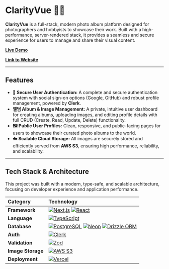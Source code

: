 # ClarityVue 📸✨

**ClarityVue** is a full-stack, modern photo album platform designed for photographers and hobbyists to showcase their work. Built with a high-performance, server-rendered stack, it provides a seamless and secure experience for users to manage and share their visual content.

**[Live Demo](https://your-live-demo-url.com)**

**[Link to Website](https://www.clarityvue.com)**

---

## Features

- **👤 Secure User Authentication:** A complete and secure authentication system with social sign-on options (Google, GitHub) and robust profile management, powered by **Clerk**.
- **앨범 Album & Image Management:** A private, intuitive user dashboard for creating albums, uploading images, and editing profile details with full CRUD (Create, Read, Update, Delete) functionality.
- **🖼️ Public User Profiles:** Clean, responsive, and public-facing pages for users to showcase their curated photo albums to the world.
- **☁️ Scalable Cloud Storage:** All images are securely stored and efficiently served from **AWS S3**, ensuring high performance, reliability, and scalability.

---

## Tech Stack & Architecture

This project was built with a modern, type-safe, and scalable architecture, focusing on developer experience and application performance.

| Category       | Technology                                                                                                                                                                                                                                                                                                                                                                                                             |
| :------------- | :--------------------------------------------------------------------------------------------------------------------------------------------------------------------------------------------------------------------------------------------------------------------------------------------------------------------------------------------------------------------------------------------------------------------- |
| **Framework**  | [![Next.js](https://img.shields.io/badge/Next.js-000000?style=for-the-badge&logo=next.js&logoColor=white)](https://nextjs.org/) [![React](https://img.shields.io/badge/React-20232A?style=for-the-badge&logo=react&logoColor=61DAFB)](https://reactjs.org/)                                                                                                                                                            |
| **Language**   | [![TypeScript](https://img.shields.io/badge/TypeScript-007ACC?style=for-the-badge&logo=typescript&logoColor=white)](https://www.typescriptlang.org/)                                                                                                                                                                                                                                                                   |
| **Database**   | [![PostgreSQL](https://img.shields.io/badge/PostgreSQL-316192?style=for-the-badge&logo=postgresql&logoColor=white)](https://www.postgresql.org/) [![Neon](https://img.shields.io/badge/Neon-00C7B1?style=for-the-badge&logo=neon&logoColor=white)](https://neon.tech/) [![Drizzle ORM](https://img.shields.io/badge/Drizzle%20ORM-C5F74F?style=for-the-badge&logo=drizzle&logoColor=black)](https://orm.drizzle.team/) |
| **Auth**       | [![Clerk](https://img.shields.io/badge/Clerk-6C47FF?style=for-the-badge&logo=clerk&logoColor=white)](https://clerk.dev/)                                                                                                                                                                                                                                                                                               |
| **Validation** | [![Zod](https://img.shields.io/badge/Zod-3E67B1?style=for-the-badge&logo=zod&logoColor=white)](https://zod.dev/)                                                                                                                                                                                                                                                                                                       |
| **Image Storage** | [![AWS S3](https://img.shields.io/badge/AWS%20S3-569A31?style=for-the-badge&logo=amazon-s3&logoColor=white)](https://aws.amazon.com/s3/)                                                                                                                                                                                                                                                                               |
| **Deployment** | [![Vercel](https://img.shields.io/badge/Vercel-000000?style=for-the-badge&logo=vercel&logoColor=white)](https://vercel.com/)                                                                                                                                                                                                                                                                                           |
